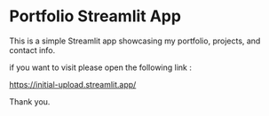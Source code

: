 # Portfolio Streamlit App

This is a simple Streamlit app showcasing my portfolio, projects, and contact info.

if you want to visit please open the following link :

https://initial-upload.streamlit.app/

Thank you.
